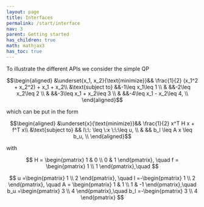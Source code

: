 ```yaml
---
layout: page
title: Interfaces 
permalink: /start/interface
nav: 3 
parent: Getting started 
has_children: true
math: mathjax3
has_toc: true 
---
```

To illustrate the different APIs we consider the simple QP

$$\begin{aligned}
&\underset{x_1, x_2}{\text{minimize}}&& \frac{1}{2} (x_1^2 + x_2^2) + x_1 + x_2\\
&\text{subject to}  &&-1\leq x_1\leq 1 \\
& &&-2\leq x_2\leq 2 \\
& &&-3\leq x_1 + x_2\leq 3 \\
& &&-4\leq x_1 - x_2\leq 4, \\
\end{aligned}$$

which can be put in the form 

$$\begin{aligned}
&\underset{x}{\text{minimize}}&& \frac{1}{2} x^T H x + f^T x\\
&\text{subject to} && l\:\: \leq \:x \:\:\leq u, \\
& && b_l \leq A x \leq b_u, \\
\end{aligned}$$

with

$$
H = \begin{pmatrix} 1 & 0 \\ 0 & 1 \end{pmatrix}, \quad f = \begin{pmatrix} 1 \\ 1 \end{pmatrix},\quad  
$$

$$
u =\begin{pmatrix} 1 \\ 2 \end{pmatrix}, \quad
l =-\begin{pmatrix} 1 \\ 2 \end{pmatrix}, \quad
A = \begin{pmatrix} 1 & 1 \\ 1 & -1 \end{pmatrix},\quad 
b_u =\begin{pmatrix} 3 \\ 4 \end{pmatrix},\quad
b_l =-\begin{pmatrix} 3 \\ 4 \end{pmatrix}
$$
